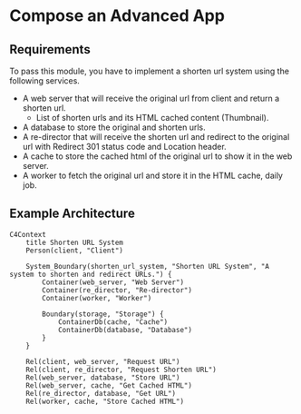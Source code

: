 # Compose an Advanced App

## Requirements

To pass this module, you have to implement a shorten url system using the following services.

- A web server that will receive the original url from client and return a shorten url.
  - List of shorten urls and its HTML cached content (Thumbnail).
- A database to store the original and shorten urls.
- A re-director that will receive the shorten url and redirect to the original url with Redirect 301 status code and Location header.
- A cache to store the cached html of the original url to show it in the web server.
- A worker to fetch the original url and store it in the HTML cache, daily job.

## Example Architecture

```mermaid
C4Context
    title Shorten URL System
    Person(client, "Client")

    System_Boundary(shorten_url_system, "Shorten URL System", "A system to shorten and redirect URLs.") {
        Container(web_server, "Web Server")
        Container(re_director, "Re-director")
        Container(worker, "Worker")

        Boundary(storage, "Storage") {
            ContainerDb(cache, "Cache")
            ContainerDb(database, "Database")
        }
    }

    Rel(client, web_server, "Request URL")
    Rel(client, re_director, "Request Shorten URL")
    Rel(web_server, database, "Store URL")
    Rel(web_server, cache, "Get Cached HTML")
    Rel(re_director, database, "Get URL")
    Rel(worker, cache, "Store Cached HTML")
```

